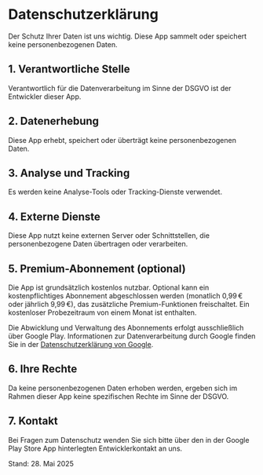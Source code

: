   <h1>Datenschutzerklärung</h1>

  <p>
    Der Schutz Ihrer Daten ist uns wichtig. Diese App sammelt oder speichert keine personenbezogenen Daten.
  </p>

  <h2>1. Verantwortliche Stelle</h2>
  <p>
    Verantwortlich für die Datenverarbeitung im Sinne der DSGVO ist der Entwickler dieser App.
  </p>

  <h2>2. Datenerhebung</h2>
  <p>
    Diese App erhebt, speichert oder überträgt keine personenbezogenen Daten.
  </p>

  <h2>3. Analyse und Tracking</h2>
  <p>
    Es werden keine Analyse-Tools oder Tracking-Dienste verwendet.
  </p>

  <h2>4. Externe Dienste</h2>
  <p>
    Diese App nutzt keine externen Server oder Schnittstellen, die personenbezogene Daten übertragen oder verarbeiten.
  </p>

  <h2>5. Premium-Abonnement (optional)</h2>
  <p>
    Die App ist grundsätzlich kostenlos nutzbar. Optional kann ein kostenpflichtiges Abonnement abgeschlossen werden 
    (monatlich 0,99 € oder jährlich 9,99 €), das zusätzliche Premium-Funktionen freischaltet. 
    Ein kostenloser Probezeitraum von einem Monat ist enthalten.
  </p>
  <p>
    Die Abwicklung und Verwaltung des Abonnements erfolgt ausschließlich über Google Play. 
    Informationen zur Datenverarbeitung durch Google finden Sie in der 
    <a href="https://policies.google.com/privacy?hl=de" target="_blank" rel="noopener">Datenschutzerklärung von Google</a>.
  </p>

  <h2>6. Ihre Rechte</h2>
  <p>
    Da keine personenbezogenen Daten erhoben werden, ergeben sich im Rahmen dieser App keine spezifischen Rechte im Sinne der DSGVO.
  </p>

  <h2>7. Kontakt</h2>
  <p>
    Bei Fragen zum Datenschutz wenden Sie sich bitte über den in der Google Play Store App hinterlegten Entwicklerkontakt an uns.
  </p>

  <p>Stand: 28. Mai 2025</p>
